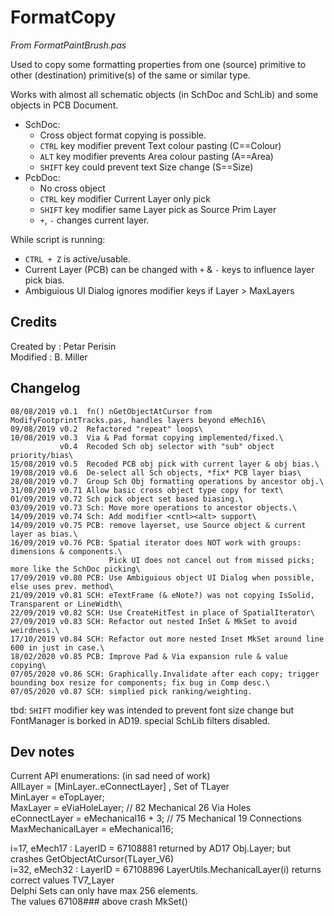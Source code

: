 # FormatCopy
*From FormatPaintBrush.pas*

Used to copy some formatting properties from one (source) primitive to other (destination) primitive(s) of the same or similar type.

Works with almost all schematic objects (in SchDoc and SchLib) and some objects in PCB Document.
* SchDoc:
  * Cross object format copying is possible.
  * `CTRL` key modifier prevent Text colour pasting (C==Colour)
  * `ALT` key modifier prevents Area colour pasting (A==Area)
  * `SHIFT` key could prevent text Size change (S==Size)
* PcbDoc:
  * No cross object
  * `CTRL` key modifier Current Layer only pick
  * `SHIFT` key modifier same Layer pick as Source Prim Layer
  * `+`, `-`  changes current layer.

While script is running:
- `CTRL + Z` is active/usable.
- Current Layer (PCB) can be changed with `+` & `-` keys to influence layer pick bias.
- Ambiguious UI Dialog ignores modifier keys if Layer > MaxLayers


## Credits
Created by : Petar Perisin\
Modified   : B. Miller


## Changelog
```
08/08/2019 v0.1  fn() nGetObjectAtCursor from ModifyFootprintTracks.pas, handles layers beyond eMech16\
09/08/2019 v0.2  Refactored "repeat" loops\
10/08/2019 v0.3  Via & Pad format copying implemented/fixed.\
           v0.4  Recoded Sch obj selector with "sub" object priority/bias\
15/08/2019 v0.5  Recoded PCB obj pick with current layer & obj bias.\
19/08/2019 v0.6  De-select all Sch objects, *fix* PCB layer bias\
28/08/2019 v0.7  Group Sch Obj formatting operations by ancestor obj.\
31/08/2019 v0.71 Allow basic cross object type copy for text\
01/09/2019 v0.72 Sch pick object set based biasing.\
03/09/2019 v0.73 Sch: Move more operations to ancestor objects.\
14/09/2019 v0.74 Sch: Add modifier <cntl><alt> support\
14/09/2019 v0.75 PCB: remove layerset, use Source object & current layer as bias.\
16/09/2019 v0.76 PCB: Spatial iterator does NOT work with groups: dimensions & components.\
                      Pick UI does not cancel out from missed picks; more like the SchDoc picking\
17/09/2019 v0.80 PCB: Use Ambiguious object UI Dialog when possible, else uses prev. method\
21/09/2019 v0.81 SCH: eTextFrame (& eNote?) was not copying IsSolid, Transparent or LineWidth\
22/09/2019 v0.82 SCH: Use CreateHitTest in place of SpatialIterator\
27/09/2019 v0.83 SCH: Refactor out nested InSet & MkSet to avoid weirdness.\
17/10/2019 v0.84 SCH: Refactor out more nested Inset MkSet around line 600 in just in case.\
18/02/2020 v0.85 PCB: Improve Pad & Via expansion rule & value copying\
07/05/2020 v0.86 SCH: Graphically.Invalidate after each copy; trigger bounding box resize for components; fix bug in Comp desc.\
07/05/2020 v0.87 SCH: simplied pick ranking/weighting.
```

tbd: `SHIFT` modifier key was intended to prevent font size change but FontManager is borked in AD19.
     special SchLib filters disabled.


## Dev notes
Current API enumerations:  (in sad need of work)\
AllLayer = [MinLayer..eConnectLayer] , Set of TLayer\
MinLayer = eTopLayer;\
MaxLayer = eViaHoleLayer;              // 82 Mechanical 26 Via Holes\
eConnectLayer = eMechanical16 + 3;     // 75 Mechanical 19 Connections\
MaxMechanicalLayer = eMechanical16;

i=17, eMech17 : LayerID = 67108881   returned by AD17 Obj.Layer; but crashes GetObjectAtCursor(TLayer_V6)\
i=32, eMech32 : LayerID = 67108896   LayerUtils.MechanicalLayer(i) returns correct values TV7_Layer\
Delphi Sets can only have max 256 elements.\
The values 67108### above crash MkSet()
